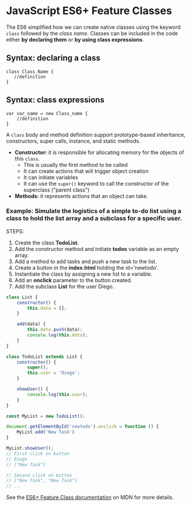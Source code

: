# JavaScript ES6+ Feature Classes

 The ES6 simplified how we can create native classes using the keyword `class` followed by the *class name*. Classes can be included in the code either **by declaring them** or **by using class expressions**.

 ## Syntax: declaring a class
 ```javacript
class Class_Name {
    //definition
}
 ```

 ## Syntax: class expressions
```javacript
var var_name = new Class_name {
    //definition
}
```

A `class` body and method definition support prototype-based inheritance, constructors, super calls, instance, and static methods.

* **Constructor:** it is responsible for allocating memory for the objects of this `class`.
    * This is usually the first method to be called
    * It can create actions that will trigger object creation
    * It can initiate variables
    * It can use the `super()` keyword to call the constructor of the superclass ("parent class")
* **Methods:** it represents actions that an object can take.
 
### Example: Simulate the logistics of a simple to-do list using a class to hold the list array and a subclass for a specific user.

STEPS:

1. Create the class **TodoList**.
2. Add the constructor method and initiate **todos** variable as an empty array.
3. Add a method to add tasks and push a new task to the list.
4. Create a button in the **index.html** holding the id='newtodo'.
5. Instantiate the class by assigning a new list to a variable.
6. Add an **onclick** parameter to the button created.
7. Add the subclass **List** for the user Diego.

```javascript
class List {
    constructor() {
        this.data = [];
    }

    add(data) {
        this.data.push(data);
        console.log(this.data);
    }
}

class TodoList extends List {
    constructor() {
        super();
        this.user = 'Diego';
    }

    showUser() {
        console.log(this.user);
    }
}

const MyList = new TodoList();

document.getElementById('newtodo').onclick = function () {
    MyList.add('New Task')
}

MyList.showUser();
// First click on button
// Diego
// ["New Task"]

// Second click on button
// ["New Task", "New Task"]
// ...
```

See the [ES6+ Feature Class
documentation](https://developer.mozilla.org/en-US/docs/Web/JavaScript/Reference/Classes)
on MDN for more details.